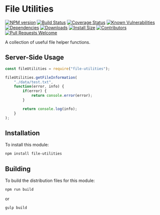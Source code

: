 # File Utilities

[![NPM version][npm-version-image]][npm-url]
[![Build Status][build-status-image]][build-status-url]
[![Coverage Status][coverage-image]][coverage-url]
[![Known Vulnerabilities][vulnerabilities-image]][vulnerabilities-url]
[![Dependencies][dependencies-image]][dependencies-url]
[![Downloads][npm-downloads-image]][npm-url]
[![Install Size][install-size-image]][install-size-url]
[![Contributors][contributors-image]][contributors-url]
[![Pull Requests Welcome][pull-requests-image]][pull-requests-url]

A collection of useful file helper functions.

## Server-Side Usage

```javascript
const fileUtilities = require("file-utilities");

fileUtilities.getFileInformation(
	"./data/test.txt",
	function(error, info) {
		if(error) {
			return console.error(error);
		}

		return console.log(info);
	}
);
```

## Installation

To install this module:
```bash
npm install file-utilities
```

## Building

To build the distribution files for this module:
```bash
npm run build
```
or
```bash
gulp build
```

[npm-url]: https://www.npmjs.com/package/file-utilities
[npm-version-image]: https://img.shields.io/npm/v/file-utilities.svg
[npm-downloads-image]: http://img.shields.io/npm/dm/file-utilities.svg

[build-status-url]: https://travis-ci.org/nitro404/file-utilities
[build-status-image]: https://travis-ci.org/nitro404/file-utilities.svg?branch=master

[coverage-url]: https://coveralls.io/github/nitro404/file-utilities?branch=master
[coverage-image]: https://coveralls.io/repos/github/nitro404/file-utilities/badge.svg?branch=master

[vulnerabilities-url]: https://snyk.io/test/github/nitro404/file-utilities?targetFile=package.json
[vulnerabilities-image]: https://snyk.io/test/github/nitro404/file-utilities/badge.svg?targetFile=package.json

[dependencies-url]: https://david-dm.org/nitro404/file-utilities
[dependencies-image]: https://img.shields.io/david/nitro404/file-utilities.svg

[install-size-url]: https://packagephobia.now.sh/result?p=file-utilities
[install-size-image]: https://badgen.net/packagephobia/install/file-utilities

[contributors-url]: https://github.com/nitro404/file-utilities/graphs/contributors
[contributors-image]: https://img.shields.io/github/contributors/nitro404/file-utilities.svg

[pull-requests-url]: https://github.com/nitro404/file-utilities/pulls
[pull-requests-image]: https://img.shields.io/badge/PRs-welcome-brightgreen.svg
